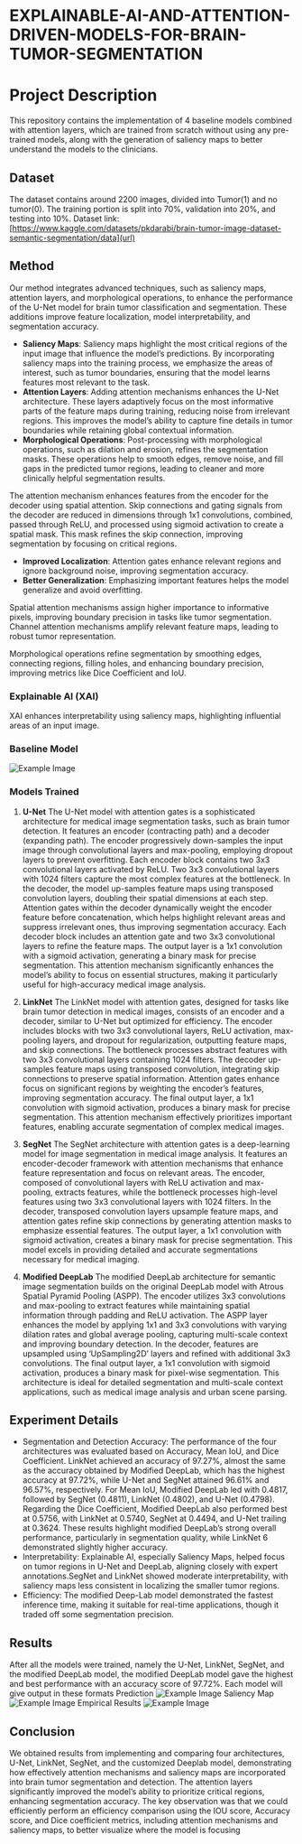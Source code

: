 # EXPLAINABLE-AI-AND-ATTENTION-DRIVEN-MODELS-FOR-BRAIN-TUMOR-SEGMENTATION
# Project Description
This repository contains the implementation of 4 baseline models combined with attention layers, which are trained from scratch without using any pre-trained models, along with the generation of saliency maps to better understand the models to the clinicians.
## Dataset
The dataset contains around 2200 images, divided into Tumor(1) and no tumor(0). The training portion is split into 70%, validation into 20%, and testing into 10%.
Dataset link: [https://www.kaggle.com/datasets/pkdarabi/brain-tumor-image-dataset-semantic-segmentation/data](url)

## Method
Our method integrates advanced techniques, such as saliency maps, attention layers, and morphological operations, to enhance the performance of the U-Net model for brain tumor classification and segmentation. These additions improve feature localization, model interpretability, and segmentation accuracy.

+ **Saliency Maps**: Saliency maps highlight the most critical regions of the input image that influence the model’s predictions. By incorporating saliency maps into the training process, we emphasize the areas of interest, such as tumor boundaries, ensuring that the model learns features most relevant to the task.
+ **Attention Layers**: Adding attention mechanisms enhances the U-Net architecture. These layers adaptively focus on the most informative parts of the feature maps during training, reducing noise from irrelevant regions. This improves the model’s ability to capture fine details in tumor boundaries while retaining global contextual information.
+ **Morphological Operations**: Post-processing with morphological operations, such as dilation and erosion, refines the segmentation masks. These operations help to smooth edges, remove noise, and fill gaps in the predicted tumor regions, leading to cleaner and more clinically helpful segmentation results.

The attention mechanism enhances features from the encoder for the decoder using spatial attention. Skip connections and gating signals from the decoder are reduced in dimensions through 1x1 convolutions, combined, passed through ReLU, and processed using sigmoid activation to create a spatial mask. This mask refines the skip connection, improving segmentation by focusing on critical regions.

+ **Improved Localization**: Attention gates enhance relevant regions and ignore background noise, improving segmentation accuracy.
+ **Better Generalization**: Emphasizing important features helps the model generalize and avoid overfitting.

Spatial attention mechanisms assign higher importance to informative pixels, improving boundary precision in tasks like tumor segmentation. Channel attention mechanisms amplify relevant feature maps, leading to robust tumor representation.

Morphological operations refine segmentation by smoothing edges, connecting regions, filling holes, and enhancing boundary precision, improving metrics like Dice Coefficient and IoU.

### Explainable AI (XAI)
XAI enhances interpretability using saliency maps, highlighting influential areas of an input image.
### Baseline Model
![Example Image](./Images/baselinemodel.png)
### Models Trained
1. **U-Net**
   The U-Net model with attention gates is a sophisticated architecture for medical image segmentation tasks, such as brain tumor detection. It features an encoder (contracting path) and a decoder (expanding path). The encoder progressively down-samples the input image through convolutional layers and max-pooling, employing dropout layers to prevent overfitting. Each encoder block contains two 3x3 convolutional layers activated by ReLU. Two 3x3 convolutional layers with 1024 filters capture the most complex features at the bottleneck. In the decoder, the model up-samples feature maps using transposed convolution layers, doubling their spatial dimensions at each step. Attention gates within the decoder dynamically weight the encoder feature before concatenation, which helps highlight relevant areas and suppress irrelevant ones, thus improving segmentation accuracy. Each decoder block includes an attention gate and two 3x3 convolutional layers to refine the feature maps. The output layer is a 1x1 convolution with a sigmoid activation, generating a binary mask for precise segmentation. This attention mechanism significantly enhances the model’s ability to focus on essential structures, making it particularly useful for high-accuracy medical image analysis.
2. **LinkNet**
   The LinkNet model with attention gates, designed for tasks like brain tumor detection in medical images, consists of an encoder and a decoder, similar to U-Net but optimized for efficiency. The encoder includes blocks with two 3x3 convolutional layers, ReLU activation, max-pooling layers, and dropout for regularization, outputting feature maps, and skip connections. The bottleneck processes abstract features with two 3x3 convolutional layers containing 1024 filters. The decoder up-samples feature maps using transposed convolution, integrating skip connections to preserve spatial information. Attention gates enhance focus on significant regions by weighting the encoder’s features, improving segmentation accuracy. The final output layer, a 1x1 convolution with sigmoid activation, produces a binary mask for precise segmentation. This attention mechanism effectively prioritizes important features, enabling accurate segmentation of complex medical images.

3. **SegNet**
   The SegNet architecture with attention gates is a deep-learning model for image segmentation in medical image analysis. It features an encoder-decoder framework with attention mechanisms that enhance feature representation and focus on relevant areas. The encoder, composed of convolutional layers with ReLU activation and max-pooling, extracts features, while the bottleneck processes high-level features using two 3x3 convolutional layers with 1024 filters. In the decoder, transposed convolution layers upsample feature maps, and attention gates refine skip connections by generating attention masks to emphasize essential features. The output layer, a 1x1 convolution with sigmoid activation, creates a binary mask for precise segmentation. This model excels in providing detailed and accurate segmentations necessary for medical imaging.

4. **Modified DeepLab**
 The modified DeepLab architecture for semantic image segmentation builds on the original DeepLab model with Atrous Spatial Pyramid Pooling (ASPP). The encoder utilizes 3x3 convolutions and max-pooling to extract features while maintaining spatial information through padding and ReLU activation. The ASPP layer enhances the model by applying 1x1 and 3x3 convolutions with varying dilation rates and global average pooling, capturing multi-scale context and improving boundary detection. In the decoder, features are upsampled using ‘UpSampling2D’ layers and refined with additional 3x3 convolutions. The final output layer, a 1x1 convolution with sigmoid activation, produces a binary mask for pixel-wise segmentation. This architecture is ideal for detailed segmentation and multi-scale context applications, such as medical image analysis and urban scene parsing.

## Experiment Details
+ Segmentation and Detection Accuracy: The performance of the four architectures was evaluated based on Accuracy, Mean IoU, and Dice Coefficient. LinkNet achieved an accuracy of 97.27%, almost the same as the accuracy obtained by Modified DeepLab, which has the highest accuracy at 97.72%, while U-Net and SegNet attained 96.61% and 96.57%, respectively. For Mean IoU, Modified DeepLab led with 0.4817, followed by SegNet (0.4811), LinkNet (0.4802), and U-Net (0.4798). Regarding the Dice Coefficient, Modified DeepLab also performed best at 0.5756, with LinkNet at 0.5740, SegNet at 0.4494, and U-Net trailing at 0.3624. These results highlight modified DeepLab’s strong overall performance, particularly in segmentation quality, while LinkNet 6 demonstrated slightly higher accuracy. 
+ Interpretability: Explainable AI, especially Saliency Maps, helped focus on tumor regions in U-Net and DeepLab, aligning closely with expert annotations.SegNet and LinkNet showed moderate interpretability, with saliency maps less consistent in localizing the smaller tumor regions.
+ Efficiency: The modified Deep-Lab model demonstrated the fastest inference time, making it suitable for real-time applications, though it traded off some segmentation precision.

## Results
 After all the models were trained, namely the U-Net, LinkNet, SegNet, and the modified DeepLab  model, the modified DeepLab model gave the highest and best performance with an accuracy score of 97.72%. Each model will give output in these formats
Prediction 
![Example Image](./Images/deeplab.png) 
Saliency Map
![Example Image](./Images/salmap.png)
Empirical Results
![Example Image](./Images/empresults.png)
## Conclusion
 We obtained results from implementing and comparing four architectures, U-Net, LinkNet, SegNet, and the customized Deeplab model, demonstrating how effectively attention mechanisms and saliency maps are incorporated into brain tumor segmentation and detection. The attention layers  significantly improved the model’s ability to prioritize critical regions, enhancing segmentation accuracy. The key observation was that we could efficiently perform an efficiency comparison using the IOU score, Accuracy score, and Dice coefficient metrics, including attention mechanisms and saliency maps, to better visualize where the model is focusing
